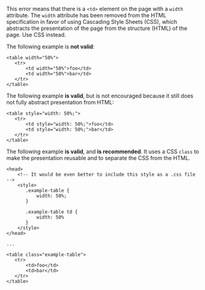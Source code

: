 This error means that there is a `<td>` element on the page with a `width` attribute.  The `width` attribute has been removed from the HTML specification in favor of using Cascading Style Sheets (CSS), which abstracts the presentation of the page from the structure (HTML) of the page.  Use CSS instead.

The following example is **not valid**:

```
<table width="50%">
   <tr>
       <td width="50%">foo</td>
       <td width="50%">bar</td>
   </tr>
</table>
```

The following example **is valid**, but is not encouraged because it still does not fully abstract presentation from HTML:

```
<table style="width: 50%;">
   <tr>
       <td style="width: 50%;">foo</td>
       <td style="width: 50%;">bar</td>
   </tr>
</table>
```

The following example **is valid**, and **is recommended**. It uses a CSS `class` to make the presentation reusable and to separate the CSS from the HTML.

```
<head>
    <!-- It would be even better to include this style as a .css file -->
    <style>
       .example-table {
           width: 50%;
       }
       
       .example-table td {
           width: 50%
       }
    </style>
</head>

...

<table class="example-table">
   <tr>
       <td>foo</td>
       <td>bar</td>
   </tr>
</table>

```

  